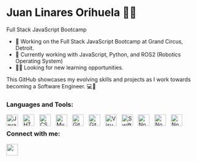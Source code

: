 # Juan Linares Orihuela 👋🏾

Full Stack JavaScript Bootcamp


- 🔭 Working on the Full Stack JavaScript Bootcamp at Grand Circus, Detroit.
- 🌱 Currently working with JavaScript, Python, and ROS2 (Robotics Operating System)
- 🤝🏾 Looking for new learning opportunities.

This GitHub showcases my evolving skills and projects as I work towards becoming a Software Engineer. 💻🌟

### Languages and Tools:

<img align="left" alt="JavaScript" width="30px" src="https://cdn.jsdelivr.net/gh/devicons/devicon/icons/javascript/javascript-original.svg" style="padding-right:10px;" />
<img align="left" alt="HTML5" width="30px" src="https://cdn.jsdelivr.net/gh/devicons/devicon/icons/html5/html5-original.svg" style="padding-right:10px;" />
<img align="left" alt="CSS3" width="30px" src="https://cdn.jsdelivr.net/gh/devicons/devicon/icons/css3/css3-original.svg" style="padding-right:10px;" />
<img align="left" alt="MySQL" width="30px" src="https://cdn.jsdelivr.net/gh/devicons/devicon/icons/mysql/mysql-original.svg" style="padding-right:10px;" />
<img align="left" alt="Git" width="30px" src="https://cdn.jsdelivr.net/gh/devicons/devicon/icons/git/git-original.svg" style="padding-right:10px;" />
<img align="left" alt="GitHub" width="30px" src="https://user-images.githubusercontent.com/3369400/139447912-e0f43f33-6d9f-45f8-be46-2df5bbc91289.png" style="padding-right:10px;" />
<img align="left" alt="Visual Studio Code" width="30px" src="https://cdn.jsdelivr.net/gh/devicons/devicon/icons/vscode/vscode-original.svg" style="padding-right:10px;" />
<img align="left" alt="Swift" width="30px" src="https://cdn.jsdelivr.net/gh/devicons/devicon/icons/swift/swift-original.svg" style="padding-right:10px;" />
<img align="left" alt="Node.js" width="30px" src="https://cdn.jsdelivr.net/gh/devicons/devicon@latest/icons/nodejs/nodejs-original-wordmark.svg" style="padding-right:10px;" />
<img align="left" alt="Node.js" width="30px" src="https://cdn.jsdelivr.net/gh/devicons/devicon@latest/icons/react/react-original-wordmark.svg" style="padding-right:10px;" />
<img align="left" alt="Node.js" width="30px" src="https://cdn.jsdelivr.net/gh/devicons/devicon@latest/icons/mongodb/mongodb-original.svg" style="padding-right:10px;" />

<br /> 

### Connect with me:

<a href="https://www.linkedin.com/in/juanlinaresorihuela/">
  <img src="https://cdn.jsdelivr.net/gh/devicons/devicon/icons/linkedin/linkedin-original.svg" style="padding-right: 10px; width: 30px;" />
</a>




